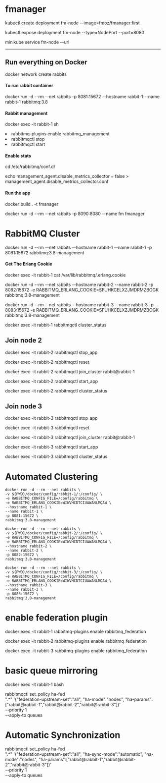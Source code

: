 # fmanager

kubectl create deployment fm-node --image=fmoz/fmanager:first

kubectl expose deployment fm-node --type=NodePort --port=8080

minikube service fm-node --url


<hr />

## Run everything on Docker

docker network create rabbits

#### To run rabbit container
docker run -d --rm --net rabbits -p 8081:15672 --hostname rabbit-1 --name rabbit-1 rabbitmq:3.8

#### Rabbit management
docker exec -it rabbit-1 sh

<li>rabbitmq-plugins enable rabbitmq_management</li>

<li>rabbitmqctl stop</li>

<li>rabbitmqctl start</li>


#### Enable stats

cd  /etc/rabbitmq/conf.d/

echo management_agent.disable_metrics_collector = false > management_agent.disable_metrics_collector.conf 


#### Run the app

docker build . -t fmanager

docker run -d --rm --net rabbits -p 8090:8080 --name fm fmanager 

# RabbitMQ Cluster

docker run -d --rm --net rabbits --hostname rabbit-1 --name rabbit-1 -p 8081:15672 rabbitmq:3.8-management

#### Get The Erlang Cookie

docker exec -it rabbit-1 cat /var/lib/rabbitmq/.erlang.cookie

docker run -d --rm --net rabbits --hostname rabbit-2 --name rabbit-2 -p 8082:15672 -e RABBITMQ_ERLANG_COOKIE=SFUHKCELXZJMDRMZBOGK rabbitmq:3.8-management

docker run -d --rm --net rabbits --hostname rabbit-3 --name rabbit-3 -p 8083:15672 -e RABBITMQ_ERLANG_COOKIE=SFUHKCELXZJMDRMZBOGK rabbitmq:3.8-management

docker exec -it rabbit-1 rabbitmqctl cluster_status

## Join node 2

docker exec -it rabbit-2 rabbitmqctl stop_app

docker exec -it rabbit-2 rabbitmqctl reset

docker exec -it rabbit-2 rabbitmqctl join_cluster rabbit@rabbit-1

docker exec -it rabbit-2 rabbitmqctl start_app

docker exec -it rabbit-2 rabbitmqctl cluster_status

## Join node 3

docker exec -it rabbit-3 rabbitmqctl stop_app

docker exec -it rabbit-3 rabbitmqctl reset

docker exec -it rabbit-3 rabbitmqctl join_cluster rabbit@rabbit-1

docker exec -it rabbit-3 rabbitmqctl start_app

docker exec -it rabbit-3 rabbitmqctl cluster_status

# Automated Clustering

```
docker run -d --rm --net rabbits \
-v ${PWD}/docker/config/rabbit-1/:/config/ \
-e RABBITMQ_CONFIG_FILE=/config/rabbitmq \
-e RABBITMQ_ERLANG_COOKIE=WIWVHCDTCIUAWANLMQAW \
--hostname rabbit-1 \
--name rabbit-1 \
-p 8081:15672 \
rabbitmq:3.8-management

docker run -d --rm --net rabbits \
-v ${PWD}/docker/config/rabbit-2/:/config/ \
-e RABBITMQ_CONFIG_FILE=/config/rabbitmq \
-e RABBITMQ_ERLANG_COOKIE=WIWVHCDTCIUAWANLMQAW \
--hostname rabbit-2 \
--name rabbit-2 \
-p 8082:15672 \
rabbitmq:3.8-management

docker run -d --rm --net rabbits \
-v ${PWD}/docker/config/rabbit-3/:/config/ \
-e RABBITMQ_CONFIG_FILE=/config/rabbitmq \
-e RABBITMQ_ERLANG_COOKIE=WIWVHCDTCIUAWANLMQAW \
--hostname rabbit-3 \
--name rabbit-3 \
-p 8083:15672 \
rabbitmq:3.8-management
```

# enable federation plugin
docker exec -it rabbit-1 rabbitmq-plugins enable rabbitmq_federation

docker exec -it rabbit-2 rabbitmq-plugins enable rabbitmq_federation

docker exec -it rabbit-3 rabbitmq-plugins enable rabbitmq_federation

# basic queue mirroring

docker exec -it rabbit-1 bash

rabbitmqctl set_policy ha-fed \
".*" '{"federation-upstream-set":"all", "ha-mode":"nodes", "ha-params":["rabbit@rabbit-1","rabbit@rabbit-2","rabbit@rabbit-3"]}' \
--priority 1 \
--apply-to queues

# Automatic Synchronization

rabbitmqctl set_policy ha-fed \
".*" '{"federation-upstream-set":"all", "ha-sync-mode":"automatic", "ha-mode":"nodes", "ha-params":["rabbit@rabbit-1","rabbit@rabbit-2","rabbit@rabbit-3"]}' \
--priority 1 \
--apply-to queues